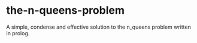 # the-n-queens-problem
A simple, condense and effective solution to the n_queens problem written in prolog.
